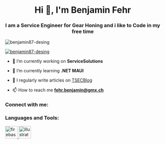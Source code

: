 <h1 align="center">Hi 👋, I'm Benjamin Fehr</h1>
<h3 align="center">I am a Service Engineer for Gear Honing and i like to Code in my free time</h3>

<p align="left"> <img src="https://komarev.com/ghpvc/?username=benjamin87-desing&label=Profile%20views&color=0e75b6&style=flat" alt="benjamin87-desing" /> </p>

<p align="left"> <a href="https://github.com/ryo-ma/github-profile-trophy"><img src="https://github-profile-trophy.vercel.app/?username=benjamin87-desing" alt="benjamin87-desing" /></a> </p>

- 🔭 I’m currently working on **ServiceSolutions**

- 🌱 I’m currently learning **.NET MAUI**

- 📝 I regularly write articles on [TSECBlog](TSECBlog)

- 📫 How to reach me **fehr.benjamin@gmx.ch**

<h3 align="left">Connect with me:</h3>
<p align="left">
</p>

<h3 align="left">Languages and Tools:</h3>
<p align="left"> <a href="https://firebase.google.com/" target="_blank" rel="noreferrer"> <img src="https://www.vectorlogo.zone/logos/firebase/firebase-icon.svg" alt="firebase" width="40" height="40"/> </a> <a href="https://www.adobe.com/in/products/illustrator.html" target="_blank" rel="noreferrer"> <img src="https://www.vectorlogo.zone/logos/adobe_illustrator/adobe_illustrator-icon.svg" alt="illustrator" width="40" height="40"/> </a> </p>
